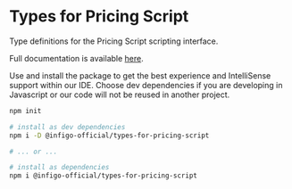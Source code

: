# Types for Pricing Script

Type definitions for the Pricing Script scripting interface.

Full documentation is available [here](https://infigo-official.github.io/types-for-pricing-scripts/).

Use and install the package to get the best experience and IntelliSense support within our IDE.
Choose dev dependencies if you are developing in Javascript or our code will not be reused in another project.

```bash
npm init

# install as dev dependencies
npm i -D @infigo-official/types-for-pricing-script

# ... or ...

# install as dependencies
npm i @infigo-official/types-for-pricing-script
``` 